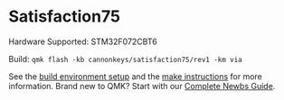 # Satisfaction75

Hardware Supported: STM32F072CBT6  

Build: `qmk flash -kb cannonkeys/satisfaction75/rev1 -km via`

See the [build environment setup](https://docs.qmk.fm/#/getting_started_build_tools) and the [make instructions](https://docs.qmk.fm/#/getting_started_make_guide) for more information. Brand new to QMK? Start with our [Complete Newbs Guide](https://docs.qmk.fm/#/newbs).
